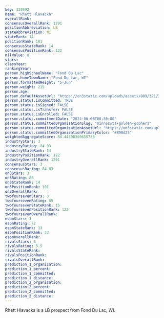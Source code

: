 ```yaml
---
key: 120992
name: "Rhett Hlavacka"
overallRank: 
consensusOverallRank: 1291
positionAbbreviation: LB
stateAbbreviation: WI
stateRank: 14
positionRank: 101
consensusStateRank: 14
consensusPositionRank: 122
nilValue: 0
stars: 
classYear: 
rankingYear: 
person.highSchoolName: "Fond Du Lac"
person.homeTownName: "Fond Du Lac, WI"
person.formattedHeight: "5-Jun"
person.weight: 215
person.age: 
person.defaultAssetUrl: "https://on3static.com/uploads/assets/889/321/321889.png"
person.status.isCommitted: TRUE
person.status.isSigned: FALSE
person.status.isTransfer: FALSE
person.status.isEnrolled: FALSE
person.status.commitmentDate: "2024-06-06T00:30:00"
person.status.committedOrganizationSlug: "minnesota-golden-gophers"
person.status.committedOrganizationAssetUrl: "https://on3static.com/uploads/assets/43/150/150043.svg"
person.status.committedOrganizationPrimaryColor: "#890d25"
weightedAggregateScore: 84.44398360655738
industryStars: 3
industryRating: 84.03
industryStateRank: 14
industryPositionRank: 122
industryOverallRank: 1291
consensusStars: 3
consensusRating: 84.03
on3Stars: 3
on3Rating: 86
on3StateRank: 14
on3PositionRank: 101
on3OverallRank: 
twofoursevenStars: 3
twofoursevenRating: 85
twofoursevenStateRank: 15
twofoursevenPositionRank: 122
twofoursevenOverallRank: 
espnStars: 3
espnRating: 72
espnStateRank: 13
espnPositionRank: 53
espnOverallRank: 
rivalsStars: 3
rivalsRating: 5.5
rivalsStateRank: 
rivalsPositionRank: 
rivalsOverallRank: 
prediction_1_organization: 
prediction_1_percent: 
prediction_1_committed: 
prediction_1_distance: 
prediction_2_organization: 
prediction_2_percent: 
prediction_2_committed: 
prediction_2_distance: 
---
```

Rhett Hlavacka is a LB prospect from Fond Du Lac, WI.